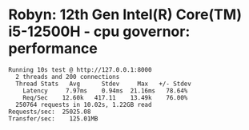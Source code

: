 
Robyn:  12th Gen Intel(R) Core(TM) i5-12500H - cpu governor: performance
===
```
Running 10s test @ http://127.0.0.1:8000
  2 threads and 200 connections
  Thread Stats   Avg      Stdev     Max   +/- Stdev
    Latency     7.97ms    0.94ms  21.16ms   78.64%
    Req/Sec    12.60k   417.11    13.49k    76.00%
  250764 requests in 10.02s, 1.22GB read
Requests/sec:  25025.08
Transfer/sec:    125.01MB

```
